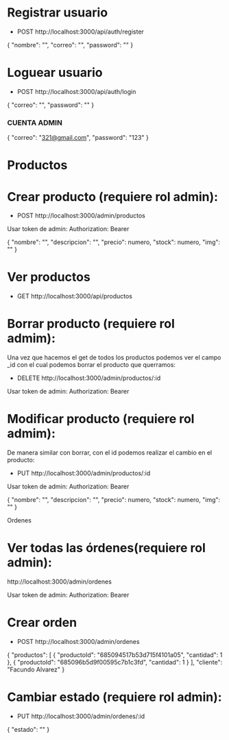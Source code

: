

# Registrar usuario
- POST http://localhost:3000/api/auth/register

{
  "nombre": "",
  "correo": "",
  "password": ""
}

# Loguear usuario
- POST http://localhost:3000/api/auth/login

{
  "correo": "",
  "password": ""
}

### CUENTA ADMIN ###
{
  "correo": "321@gmail.com",
  "password": "123"
}


# Productos 
# Crear producto (requiere rol admin): 
- POST http://localhost:3000/admin/productos

 Usar token de admin:
  Authorization: Bearer <token>

{
  "nombre": "",
  "descripcion": "",
  "precio": numero,
  "stock": numero,
  "img": ""
}

# Ver productos
- GET http://localhost:3000/api/productos

# Borrar producto (requiere rol admim):
Una vez que hacemos el get de todos los productos podemos ver el campo _id con el cual podemos borrar el producto que querramos:
- DELETE http://localhost:3000/admin/productos/:id

Usar token de admin:
  Authorization: Bearer <token>

# Modificar producto (requiere rol admim):
De manera similar con borrar, con el id podemos realizar el cambio en el producto:
- PUT http://localhost:3000/admin/productos/:id 

Usar token de admin:
  Authorization: Bearer <token>

{
  "nombre": "",
  "descripcion": "",
  "precio": numero,
  "stock": numero,
  "img": ""
}

  Ordenes

# Ver todas las órdenes(requiere rol admin):
  http://localhost:3000/admin/ordenes

  Usar token de admin:
  Authorization: Bearer <token>

# Crear orden
- POST http://localhost:3000/admin/ordenes

{
  "productos": [
    { "productoId": "685094517b53d715f4101a05", "cantidad": 1 },
    { "productoId": "685096b5d9f00595c7b1c3fd", "cantidad": 1 }
  ],
  "cliente": "Facundo Alvarez"
}

# Cambiar estado (requiere rol admin):
- PUT http://localhost:3000/admin/ordenes/:id

{
  "estado": ""
}




